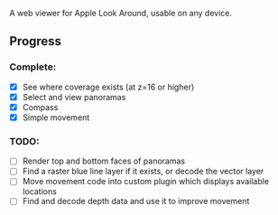 A web viewer for Apple Look Around, usable on any device.

## Progress
### Complete:
- [x] See where coverage exists (at z=16 or higher)
- [x] Select and view panoramas
- [x] Compass
- [x] Simple movement

### TODO:
- [ ] Render top and bottom faces of panoramas
- [ ] Find a raster blue line layer if it exists, or decode the vector layer
- [ ] Move movement code into custom plugin which displays available locations
- [ ] Find and decode depth data and use it to improve movement
